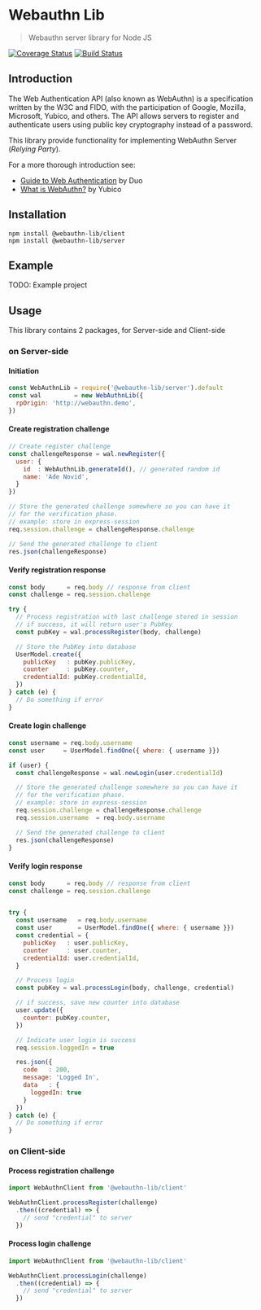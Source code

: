 # Webauthn Lib
> Webauthn server library for Node JS

[![Coverage Status](https://coveralls.io/repos/github/adenvt/webauthn-lib/badge.svg?branch=master)](https://coveralls.io/github/adenvt/webauthn-lib?branch=master)
[![Build Status](https://travis-ci.com/adenvt/webauthn-lib.svg?branch=master)](https://travis-ci.com/adenvt/webauthn-lib)

## Introduction

The Web Authentication API (also known as WebAuthn) is a specification written by the W3C and FIDO, with the participation of Google, Mozilla, Microsoft, Yubico, and others. The API allows servers to register and authenticate users using public key cryptography instead of a password.


This library provide functionality for implementing WebAuthn Server (*Relying Party*).

For a more thorough introduction see:
  - [Guide to Web Authentication](https://webauthn.guide/) by Duo
  - [What is WebAuthn?](https://www.yubico.com/authentication-standards/webauthn/) by Yubico

## Installation

```
npm install @webauthn-lib/client
npm install @webauthn-lib/server
```
## Example
TODO: Example project

## Usage
This library contains 2 packages, for Server-side and Client-side

### on Server-side

#### Initiation
```js
const WebAuthnLib = require('@webauthn-lib/server').default
const wal         = new WebAuthnLib({
  rpOrigin: 'http://webauthn.demo',
})
```

#### Create registration challenge
```js
// Create register challenge
const challengeResponse = wal.newRegister({
  user: {
    id  : WebAuthnLib.generateId(), // generated random id
    name: 'Ade Novid',
  }
})

// Store the generated challenge somewhere so you can have it
// for the verification phase.
// example: store in express-session
req.session.challenge = challengeResponse.challenge

// Send the generated challenge to client
res.json(challengeResponse)
```

#### Verify registration response
```js
const body      = req.body // response from client
const challenge = req.session.challenge

try {
  // Process registration with last challenge stored in session
  // if success, it will return user's PubKey
  const pubKey = wal.processRegister(body, challenge)

  // Store the PubKey into database
  UserModel.create({
    publicKey   : pubKey.publicKey,
    counter     : pubKey.counter,
    credentialId: pubKey.credentialId,
  })
} catch (e) {
  // Do something if error
}
```

#### Create login challenge
```js
const username = req.body.username
const user     = UserModel.findOne({ where: { username }})

if (user) {
  const challengeResponse = wal.newLogin(user.credentialId)

  // Store the generated challenge somewhere so you can have it
  // for the verification phase.
  // example: store in express-session
  req.session.challenge = challengeResponse.challenge
  req.session.username  = req.body.username

  // Send the generated challenge to client
  res.json(challengeResponse)
}
```

#### Verify login response
```js
const body      = req.body // response from client
const challenge = req.session.challenge


try {
  const username   = req.body.username
  const user       = UserModel.findOne({ where: { username }})
  const credential = {
    publicKey   : user.publicKey,
    counter     : user.counter,
    credentialId: user.credentialId,
  }

  // Process login
  const pubKey = wal.processLogin(body, challenge, credential)

  // if success, save new counter into database
  user.update({
    counter: pubKey.counter,
  })

  // Indicate user login is success
  req.session.loggedIn = true

  res.json({
    code   : 200,
    message: 'Logged In',
    data   : {
      loggedIn: true
    }
  })
} catch (e) {
  // Do something if error
}
```

### on Client-side

#### Process registration challenge

```js
import WebAuthnClient from '@webauthn-lib/client'

WebAuthnClient.processRegister(challenge)
  .then((credential) => {
    // send "credential" to server
  })
```
#### Process login challenge

```js
import WebAuthnClient from '@webauthn-lib/client'

WebAuthnClient.processLogin(challenge)
  .then((credential) => {
    // send "credential" to server
  })
